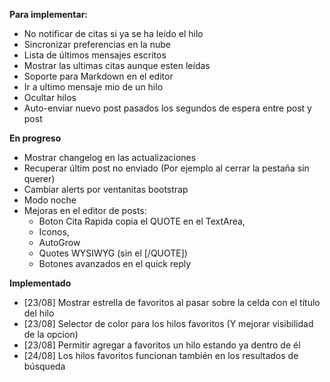 **Para implementar:**

 * No notificar de citas si ya se ha leído el hilo
 * Sincronizar preferencias en la nube
 * Lista de últimos mensajes escritos
 * Mostrar las ultimas citas aunque esten leídas
 * Soporte para Markdown en el editor
 * Ir a ultimo mensaje mio de un hilo
 * Ocultar hilos
 * Auto-enviar nuevo post pasados los segundos de espera entre post y post

**En progreso**
* Mostrar changelog en las actualizaciones
* Recuperar últim post no enviado (Por ejemplo al cerrar la pestaña sin querer)
* Cambiar alerts por ventanitas bootstrap
* Modo noche
* Mejoras en el editor de posts:<br>
  * Boton Cita Rapida copia el QUOTE en el TextArea,
  * Iconos,
  * AutoGrow
  * Quotes WYSIWYG (sin el [/QUOTE])
  * Botones avanzados en el quick reply


**Implementado**
 * [23/08] Mostrar estrella de favoritos al pasar sobre la celda con el título del hilo
 * [23/08] Selector de color para los hilos favoritos (Y mejorar visibilidad de la opcion)
 * [23/08] Permitir agregar a favoritos un hilo estando ya dentro de él
 * [24/08] Los hilos favoritos funcionan también en los resultados de búsqueda

